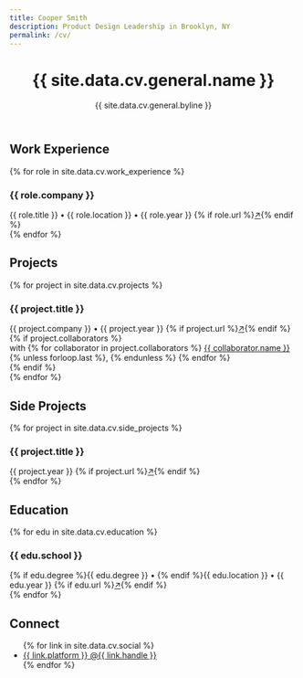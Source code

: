 ```yaml
---
title: Cooper Smith
description: Product Design Leadership in Brooklyn, NY
permalink: /cv/
---
```


<div class="cv-container">
  <header class="cv-header">
    <h1>{{ site.data.cv.general.name }}</h1>
    <p class="byline">{{ site.data.cv.general.byline }}</p>
  </header>

  <section class="work-experience">
    <h2>Work Experience</h2>
    {% for role in site.data.cv.work_experience %}
      <div class="role">
        <h3>{{ role.company }}</h3>
        <div class="meta">
          {{ role.title }} • {{ role.location }} • {{ role.year }}
          {% if role.url %}<a href="{{ role.url }}" class="external-link" target="_blank">↗</a>{% endif %}
        </div>
      </div>
    {% endfor %}
  </section>

  <section class="projects">
    <h2>Projects</h2>
    {% for project in site.data.cv.projects %}
      <div class="project">
        <h3>{{ project.title }}</h3>
        <div class="meta">
          {{ project.company }} • {{ project.year }}
          {% if project.url %}<a href="{{ project.url }}" class="external-link" target="_blank">↗</a>{% endif %}
        </div>
        {% if project.collaborators %}
          <div class="collaborators">
            with 
            {% for collaborator in project.collaborators %}
              <a href="{{ collaborator.url }}" class="external-link" target="_blank">{{ collaborator.name }}</a>{% unless forloop.last %}, {% endunless %}
            {% endfor %}
          </div>
        {% endif %}
      </div>
    {% endfor %}
  </section>

  <section class="side-projects">
    <h2>Side Projects</h2>
    {% for project in site.data.cv.side_projects %}
      <div class="project">
        <h3>{{ project.title }}</h3>
        <div class="meta">
          {{ project.year }}
          {% if project.url %}<a href="{{ project.url }}" class="external-link" target="_blank">↗</a>{% endif %}
        </div>
      </div>
    {% endfor %}
  </section>

  <section class="education">
    <h2>Education</h2>
    {% for edu in site.data.cv.education %}
      <div class="education-item">
        <h3>{{ edu.school }}</h3>
        <div class="meta">
          {% if edu.degree %}{{ edu.degree }} • {% endif %}{{ edu.location }} • {{ edu.year }}
          {% if edu.url %}<a href="{{ edu.url }}" class="external-link" target="_blank">↗</a>{% endif %}
        </div>
      </div>
    {% endfor %}
  </section>

  <section class="social">
    <h2>Connect</h2>
    <ul class="social-links">
      {% for link in site.data.cv.social %}
        <li>
          <a href="{{ link.url }}" class="external-link" target="_blank">
            {{ link.platform }}
            <span class="handle">@{{ link.handle }}</span>
          </a>
        </li>
      {% endfor %}
    </ul>
  </section>
</div> 
